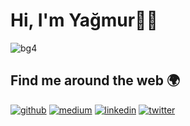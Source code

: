 # Hi, I'm Yağmur👋🏻

![bg4](https://user-images.githubusercontent.com/47380312/101977996-c422ab00-3c62-11eb-8187-33826d157105.JPG)



## Find me around the web 🌍
[![github](https://img.icons8.com/ios/50/000000/github-2.png)](https://github.com/yagmurerdogan)
[![medium](https://img.icons8.com/ios/50/000000/medium-new.png)](https://yagmurerdgn.medium.com/)
[![linkedin](https://img.icons8.com/ios/50/000000/linkedin.png)](https://www.linkedin.com/in/yagmurerdgn/) 
[![twitter](https://img.icons8.com/ios/50/000000/twitter.png)](https://twitter.com/yamuurerdgn)


<!--
**yagmurerdogan/yagmurerdogan** is a ✨ _special_ ✨ repository because its `README.md` (this file) appears on your GitHub profile.
- ✍🏻 My blogs on [Medium](https://yagmurerdgn.medium.com/) !
- 🌟 Sharing updates on [LinkedIn](https://www.linkedin.com/in/yagmurerdgn/) !


Here are some ideas to get you started:

- 🔭 I’m currently working on ...
- 🌱 I’m currently learning ...
- 👯 I’m looking to collaborate on ...
- 🤔 I’m looking for help with ...
- 💬 Ask me about ...
- 📫 How to reach me: ...
- 😄 Pronouns: ...
- ⚡ Fun fact: ...
-->
